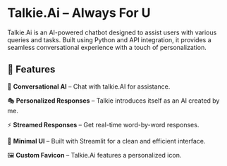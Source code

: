 # Talkie.Ai – Always For U
Talkie.Ai is an AI-powered chatbot designed to assist users with various queries and tasks. Built using Python and API integration, it provides a seamless conversational experience with a touch of personalization.

## 🚀 Features

💬 **Conversational AI** – Chat with talkie.AI for assistance.

🎭 **Personalized Responses** – Talkie introduces itself as an AI created by me.

⚡ **Streamed Responses** – Get real-time word-by-word responses.

🎨 **Minimal UI** – Built with Streamlit for a clean and efficient interface.

🖼️ **Custom Favicon** – Talkie.Ai features a personalized icon.
